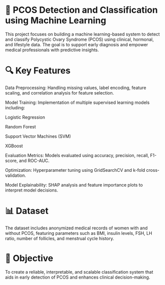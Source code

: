 # 🧠 PCOS Detection and Classification using Machine Learning
This project focuses on building a machine learning-based system to detect and classify Polycystic Ovary Syndrome (PCOS) using clinical, hormonal, and lifestyle data. The goal is to support early diagnosis and empower medical professionals with predictive insights.
 
# 🔍 Key Features
Data Preprocessing: Handling missing values, label encoding, feature scaling, and correlation analysis for feature selection.

Model Training: Implementation of multiple supervised learning models including:

Logistic Regression

Random Forest

Support Vector Machines (SVM)

XGBoost

Evaluation Metrics: Models evaluated using accuracy, precision, recall, F1-score, and ROC-AUC.

Optimization: Hyperparameter tuning using GridSearchCV and k-fold cross-validation.

Model Explainability: SHAP analysis and feature importance plots to interpret model decisions.

# 📊 Dataset
The dataset includes anonymized medical records of women with and without PCOS, featuring parameters such as BMI, insulin levels, FSH, LH ratio, number of follicles, and menstrual cycle history.

# 🏥 Objective
To create a reliable, interpretable, and scalable classification system that aids in early detection of PCOS and enhances clinical decision-making.
